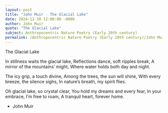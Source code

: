 ```yaml
---
layout: post
title: "John Muir - The Glacial Lake"
date: 2024-12-30 12:00:00 -0000
author: John Muir
quote: "The Glacial Lake"
subject: Anthropocentric Nature Poetry (Early 20th century)
permalink: /Anthropocentric Nature Poetry (Early 20th century)/John Muir/John Muir - The Glacial Lake
---
```


The Glacial Lake

In stillness waits the glacial lake,
Reflections dance, soft ripples break,
A mirror of the mountains’ might,
Where water holds both day and night.

The icy grip, a touch divine,
Among the trees, the sun will shine,
With every breeze, the silence sighs,
In nature’s breath, my spirit flies.

Oh glacial lake, so crystal clear,
You hold my dreams and every fear,
In your embrace, I’m free to roam,
A tranquil heart, forever home.

- John Muir
